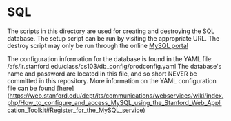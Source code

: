 # SQL

The scripts in this directory are used for creating and destroying the SQL database.
The setup script can be run by visiting the appropriate URL. The destroy script
may only be run through the online [MySQL portal](https://tools.stanford.edu/phpmyadmin/index.php?db=c\_cs103\_db&table=submissions)

The configuration information for the database is found in the YAML file: 
/afs/ir.stanford.edu/class/cs103/db_config/prodconfig.yaml
The database's name and password are located in this file, and so short NEVER be 
committed in this repository. More information on the YAML configuration file
can be found [here]
(https://web.stanford.edu/dept/its/communications/webservices/wiki/index.php/How_to_configure_and_access_MySQL_using_the_Stanford_Web_Application_Toolkit#Register_for_the_MySQL_service)

